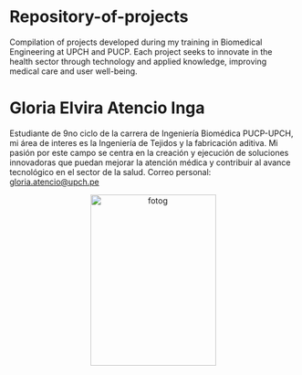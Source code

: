 # Repository-of-projects
Compilation of projects developed during my training in Biomedical Engineering at UPCH and PUCP. Each project seeks to innovate in the health sector through technology and applied knowledge, improving medical care and user well-being.

# **Gloria Elvira Atencio Inga**
Estudiante de 9no ciclo de la carrera de Ingeniería Biomédica PUCP-UPCH, mi área de interes es la Ingeniería de Tejidos y la fabricación aditiva.  Mi pasión por este campo se centra en la creación y ejecución de soluciones innovadoras que puedan mejorar la atención médica y contribuir al avance tecnológico en el sector de la salud. Correo personal: gloria.atencio@upch.pe

<p align="center">
  <img src="https://github.com/GloriaAtencio/ISBIO_2024_G1/blob/7695003f7c5745627517a70e5f102b08bc000a73/ISB/Laboratorios/Im%C3%A1genes/gloria.jpeg" alt="fotog" width="220" height="300"/>
</p>
